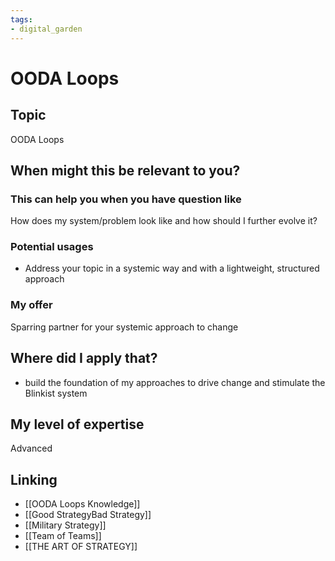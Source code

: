 ```yaml
---
tags: 
- digital_garden
---
```

# OODA Loops
## Topic

OODA Loops

## When might this be relevant to you?

### This can help you when you have question like

How does my system/problem look like and how should I further evolve it?

### Potential usages

-   Address your topic in a systemic way and with a lightweight, structured approach
    

### My offer

Sparring partner for your systemic approach to change

## Where did I apply that?

-   build the foundation of my approaches to drive change and stimulate the Blinkist system
    

## My level of expertise

Advanced

## Linking
+ [[OODA Loops Knowledge]]
+ [[Good StrategyBad Strategy]]
+ [[Military Strategy]]
+ [[Team of Teams]]
+ [[THE ART OF STRATEGY]]
